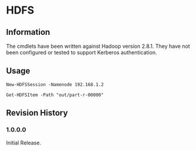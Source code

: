 # HDFS

## Information
The cmdlets have been written against Hadoop version 2.8.1. They have not been configured or tested to support Kerberos authentication.

## Usage

    New-HDFSSession -Namenode 192.168.1.2

    Get-HDFSItem -Path "out/part-r-00000"

## Revision History

### 1.0.0.0
Initial Release.